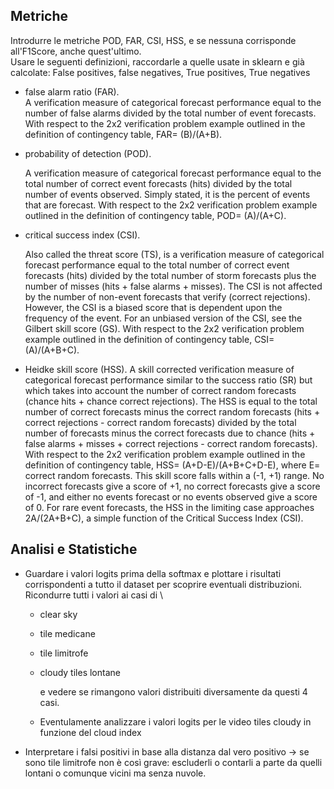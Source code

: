 ## **Metriche**

Introdurre le metriche POD, FAR, CSI, HSS, e se nessuna corrisponde all'F1Score, anche quest'ultimo.\
Usare le seguenti definizioni, raccordarle a quelle usate in sklearn e già calcolate: False positives, false negatives, True positives, True negatives

- false alarm ratio (FAR).\
  A verification measure of categorical forecast performance equal to the number of false alarms divided by the total number of event forecasts. With respect to the 2x2 verification problem example outlined in the definition of contingency table, FAR= (B)/(A+B).

- probability of detection (POD).

  A verification measure of categorical forecast performance equal to the total number of correct event forecasts (hits) divided by the total number of events observed. Simply stated, it is the percent of events that are forecast. With respect to the 2x2 verification problem example outlined in the definition of contingency table, POD= (A)/(A+C).

- critical success index (CSI).

  Also called the threat score (TS), is a verification measure of categorical forecast performance equal to the total number of correct event forecasts (hits) divided by the total number of storm forecasts plus the number of misses (hits + false alarms + misses). The CSI is not affected by the number of non-event forecasts that verify (correct rejections). However, the CSI is a biased score that is dependent upon the frequency of the event. For an unbiased version of the CSI, see the Gilbert skill score (GS). With respect to the 2x2 verification problem example outlined in the definition of contingency table, CSI= (A)/(A+B+C).

- Heidke skill score (HSS).
  A skill corrected verification measure of categorical forecast performance similar to the success ratio (SR) but which takes into account the number of correct random forecasts (chance hits + chance correct rejections). The HSS is equal to the total number of correct forecasts minus the correct random forecasts (hits + correct rejections - correct random forecasts) divided by the total number of forecasts minus the correct forecasts due to chance (hits + false alarms + misses + correct rejections - correct random forecasts). With respect to the 2x2 verification problem example outlined in the definition of contingency table, HSS= (A+D-E)/(A+B+C+D-E), where E= correct random forecasts. This skill score falls within a (-1, +1) range. No incorrect forecasts give a score of +1, no correct forecasts give a score of -1, and either no events forecast or no events observed give a score of 0. For rare event forecasts, the HSS in the limiting case approaches 2A/(2A+B+C), a simple function of the Critical Success Index (CSI).



## Analisi e Statistiche

- Guardare i valori logits prima della softmax e plottare i risultati corrispondenti a tutto il dataset per scoprire eventuali distribuzioni. Ricondurre tutti i valori ai casi di \
  - clear sky
  - tile medicane
  - tile limitrofe
  - cloudy tiles lontane

    e vedere se rimangono valori distribuiti diversamente da questi 4 casi.
  - Eventulamente analizzare i valori logits per le video tiles cloudy in funzione del cloud index
- Interpretare i falsi positivi in base alla distanza dal vero positivo -> se sono tile limitrofe non è così grave: escluderli o contarli a parte da quelli lontani o comunque vicini ma senza nuvole.